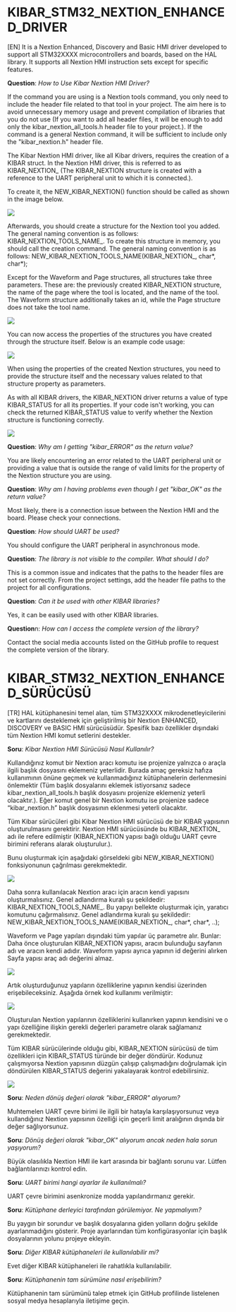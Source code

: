 # KIBAR_STM32_NEXTION_ENHANCED_DRIVER
[EN]
It is a Nextion Enhanced, Discovery and Basic HMI driver developed to support all STM32XXXX microcontrollers and boards, based on the HAL library. It supports all Nextion HMI instruction sets except for specific features.

<strong>Question</strong>: <em>How to Use Kibar Nextion HMI Driver?</em>

If the command you are using is a Nextion tools command, you only need to include the header file related to that tool in your project. The aim here is to avoid unnecessary memory usage and prevent compilation of libraries that you do not use (If you want to add all header files, it will be enough to add only the kibar_nextion_all_tools.h header file to your project.). If the command is a general Nextion command, it will be sufficient to include only the "kibar_nextion.h" header file.

The Kibar Nextion HMI driver, like all Kibar drivers, requires the creation of a KIBAR struct. In the Nextion HMI driver, this is referred to as KIBAR_NEXTION_ (The KIBAR_NEXTION structure is created with a reference to the UART peripheral unit to which it is connected.).

To create it, the NEW_KIBAR_NEXTION() function should be called as shown in the image below.

<img src="Images/IMAGE1.png" width="auto">

Afterwards, you should create a structure for the Nextion tool you added. The general naming convention is as follows: KIBAR_NEXTION_TOOLS_NAME_. To create this structure in memory, you should call the creation command. The general naming convention is as follows: NEW_KIBAR_NEXTION_TOOLS_NAME(KIBAR_NEXTION_, char*, char*); 

Except for the Waveform and Page structures, all structures take three parameters. These are: the previously created KIBAR_NEXTION structure, the name of the page where the tool is located, and the name of the tool. The Waveform structure additionally takes an id, while the Page structure does not take the tool name.

<img src="Images/IMAGE2.png" width="auto">

You can now access the properties of the structures you have created through the structure itself. Below is an example code usage:

<img src="Images/IMAGE3.png" width="auto">

When using the properties of the created Nextion structures, you need to provide the structure itself and the necessary values related to that structure property as parameters.

As with all KIBAR drivers, the KIBAR_NEXTION driver returns a value of type KIBAR_STATUS for all its properties. If your code isn't working, you can check the returned KIBAR_STATUS value to verify whether the Nextion structure is functioning correctly.

<img src="Images/IMAGE4.png" width="auto">

<strong>Question</strong>: <em>Why am I getting "kibar_ERROR" as the return value?</em>

You are likely encountering an error related to the UART peripheral unit or providing a value that is outside the range of valid limits for the property of the Nextion structure you are using.

<strong>Question</strong>: <em>Why am I having problems even though I get "kibar_OK" as the return value?</em>

Most likely, there is a connection issue between the Nextion HMI and the board. Please check your connections.

<strong>Question</strong>: <em>How should UART be used?</em>

You should configure the UART peripheral in asynchronous mode.

<strong>Question</strong>: <em>The library is not visible to the compiler. What should I do?</em>

This is a common issue and indicates that the paths to the header files are not set correctly. From the project settings, add the header file paths to the project for all configurations.

<strong>Question</strong>: <em>Can it be used with other KIBAR libraries?</em>

Yes, it can be easily used with other KIBAR libraries.

<strong>Question</strong>n: <em>How can I access the complete version of the library?</em>

Contact the social media accounts listed on the GitHub profile to request the complete version of the library.

# KIBAR_STM32_NEXTION_ENHANCED_SÜRÜCÜSÜ
[TR]
HAL kütüphanesini temel alan, tüm STM32XXXX mikrodenetleyicilerini ve kartlarını desteklemek için geliştirilmiş bir Nextion ENHANCED, DISCOVERY ve BASIC HMI sürücüsüdür. Spesifik bazı özellikler dışındaki tüm Nextion HMI komut setlerini destekler.

<strong>Soru</strong>: <em>Kibar Nextion HMI Sürücüsü Nasıl Kullanılır?</em>

Kullandığınız komut bir Nextion aracı komutu ise projenize yalnızca o araçla ilgili başlık dosyasını eklemeniz yeterlidir. Burada amaç gereksiz hafıza kullanımının önüne geçmek ve kullanmadığınız kütüphanelerin derlenmesini önlemektir (Tüm başlık dosyalarını eklemek istiyorsanız sadece kibar_nextion_all_tools.h başlık dosyasını projenize eklemeniz yeterli olacaktır.). Eğer komut genel bir Nextion komutu ise projenize sadece “kibar_nextion.h” başlık dosyasının eklenmesi yeterli olacaktır.

Tüm Kibar sürücüleri gibi Kibar Nextion HMI sürücüsü de bir KIBAR yapısının oluşturulmasını gerektirir. Nextion HMI sürücüsünde bu KIBAR_NEXTION_ adı ile refere edilmiştir (KIBAR_NEXTION yapısı bağlı olduğu UART çevre birimini referans alarak oluşturulur.).

Bunu oluşturmak için aşağıdaki görseldeki gibi NEW_KIBAR_NEXTION() fonksiyonunun çağrılması gerekmektedir.

<img src="Images/IMAGE1.png" width="auto">

Daha sonra kullanılacak Nextion aracı için aracın kendi yapısını oluşturmalısınız. Genel adlandırma kuralı şu şekildedir: KIBAR_NEXTION_TOOLS_NAME_. Bu yapıyı bellekte oluşturmak için, yaratıcı komutunu çağırmalısınız. Genel adlandırma kuralı şu şekildedir: NEW_KIBAR_NEXTION_TOOLS_NAME(KIBAR_NEXTION_, char*, char*, ..); 

Waveform ve Page yapıları dışındaki tüm yapılar üç parametre alır. Bunlar: Daha önce oluşturulan KIBAR_NEXTION yapısı, aracın bulunduğu sayfanın adı ve aracın kendi adıdır. Waveform yapısı ayrıca yapının id değerini alırken Sayfa yapısı araç adı değerini almaz.

<img src="Images/IMAGE2.png" width="auto">

Artık oluşturduğunuz yapıların özelliklerine yapının kendisi üzerinden erişebileceksiniz. Aşağıda örnek kod kullanımı verilmiştir:

<img src="Images/IMAGE3.png" width="auto">

Oluşturulan Nextion yapılarının özelliklerini kullanırken yapının kendisini ve o yapı özelliğine ilişkin gerekli değerleri parametre olarak sağlamanız gerekmektedir.

Tüm KIBAR sürücülerinde olduğu gibi, KIBAR_NEXTION sürücüsü de tüm özellikleri için KIBAR_STATUS türünde bir değer döndürür. Kodunuz çalışmıyorsa Nextion yapısının düzgün çalışıp çalışmadığını doğrulamak için döndürülen KIBAR_STATUS değerini yakalayarak kontrol edebilirsiniz.

<img src="Images/IMAGE4.png" width="auto">

<strong>Soru</strong>: <em>Neden dönüş değeri olarak "kibar_ERROR" alıyorum?</em>

Muhtemelen UART çevre birimi ile ilgili bir hatayla karşılaşıyorsunuz veya kullandığınız Nextion yapısının özelliği için geçerli limit aralığının dışında bir değer sağlıyorsunuz.

<strong>Soru</strong>: <em>Dönüş değeri olarak "kibar_OK" alıyorum ancak neden hala sorun yaşıyorum?</em>

Büyük olasılıkla Nextion HMI ile kart arasında bir bağlantı sorunu var. Lütfen bağlantılarınızı kontrol edin.

<strong>Soru</strong>: <em>UART birimi hangi ayarlar ile kullanılmalı?</em>

UART çevre birimini asenkronize modda yapılandırmanız gerekir.

<strong>Soru</strong>: <em>Kütüphane derleyici tarafından görülemiyor. Ne yapmalıyım?</em>

Bu yaygın bir sorundur ve başlık dosyalarına giden yolların doğru şekilde ayarlanmadığını gösterir. Proje ayarlarından tüm konfigürasyonlar için başlık dosyalarının yolunu projeye ekleyin.

<strong>Soru</strong>: <em>Diğer KIBAR kütüphaneleri ile kullanılabilir mi?</em>

Evet diğer KIBAR kütüphaneleri ile rahatlıkla kullanılabilir.

<strong>Soru</strong>: <em>Kütüphanenin tam sürümüne nasıl erişebilirim?</em>

Kütüphanenin tam sürümünü talep etmek için GitHub profilinde listelenen sosyal medya hesaplarıyla iletişime geçin.
